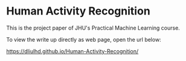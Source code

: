 # Human Activity Recognition

This is the project paper of JHU's Practical Machine Learning course.

To view the write up directly as web page, open the url below:

https://dliulhd.github.io/Human-Activity-Recognition/